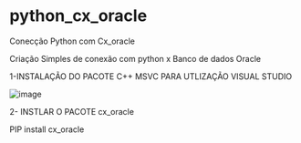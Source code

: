 # python_cx_oracle
Conecção Python com Cx_oracle


Criação Simples de conexão com python x Banco de dados Oracle

1-INSTALAÇÃO DO PACOTE C++ MSVC  PARA UTLIZAÇÃO VISUAL STUDIO

![image](https://user-images.githubusercontent.com/39027687/209194655-b4a9799a-8d2e-413e-88c7-00078fc75f8a.png)

2- INSTLAR O PACOTE cx_oracle

PIP install cx_oracle





